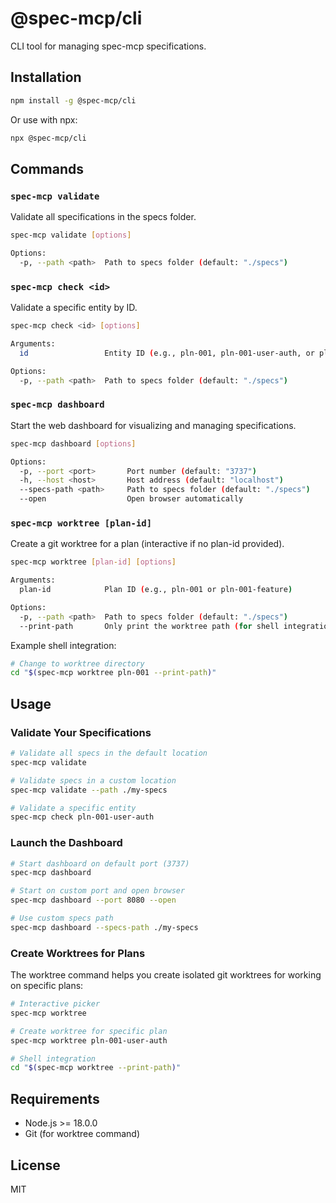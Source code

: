 # @spec-mcp/cli

CLI tool for managing spec-mcp specifications.

## Installation

```bash
npm install -g @spec-mcp/cli
```

Or use with npx:

```bash
npx @spec-mcp/cli
```

## Commands

### `spec-mcp validate`

Validate all specifications in the specs folder.

```bash
spec-mcp validate [options]

Options:
  -p, --path <path>  Path to specs folder (default: "./specs")
```

### `spec-mcp check <id>`

Validate a specific entity by ID.

```bash
spec-mcp check <id> [options]

Arguments:
  id                 Entity ID (e.g., pln-001, pln-001-user-auth, or pln-001-user-auth.yml)

Options:
  -p, --path <path>  Path to specs folder (default: "./specs")
```

### `spec-mcp dashboard`

Start the web dashboard for visualizing and managing specifications.

```bash
spec-mcp dashboard [options]

Options:
  -p, --port <port>       Port number (default: "3737")
  -h, --host <host>       Host address (default: "localhost")
  --specs-path <path>     Path to specs folder (default: "./specs")
  --open                  Open browser automatically
```

### `spec-mcp worktree [plan-id]`

Create a git worktree for a plan (interactive if no plan-id provided).

```bash
spec-mcp worktree [plan-id] [options]

Arguments:
  plan-id            Plan ID (e.g., pln-001 or pln-001-feature)

Options:
  -p, --path <path>  Path to specs folder (default: "./specs")
  --print-path       Only print the worktree path (for shell integration)
```

Example shell integration:

```bash
# Change to worktree directory
cd "$(spec-mcp worktree pln-001 --print-path)"
```

## Usage

### Validate Your Specifications

```bash
# Validate all specs in the default location
spec-mcp validate

# Validate specs in a custom location
spec-mcp validate --path ./my-specs

# Validate a specific entity
spec-mcp check pln-001-user-auth
```

### Launch the Dashboard

```bash
# Start dashboard on default port (3737)
spec-mcp dashboard

# Start on custom port and open browser
spec-mcp dashboard --port 8080 --open

# Use custom specs path
spec-mcp dashboard --specs-path ./my-specs
```

### Create Worktrees for Plans

The worktree command helps you create isolated git worktrees for working on specific plans:

```bash
# Interactive picker
spec-mcp worktree

# Create worktree for specific plan
spec-mcp worktree pln-001-user-auth

# Shell integration
cd "$(spec-mcp worktree --print-path)"
```

## Requirements

- Node.js >= 18.0.0
- Git (for worktree command)

## License

MIT
